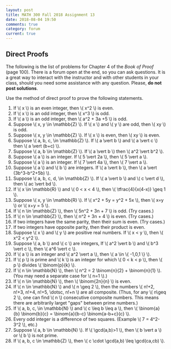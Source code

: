 ```yaml
---
layout: post
title: MATH 300 Fall 2018 Assignment 13
date: 2018-08-04 19:50
comments: true
category: forum
current: true
---
```


## Direct Proofs

<div class="alert alert-info">
	The following is the list of problems for Chapter 4 of the <em>Book of Proof</em> (page 100).  There is a forum open at the end, so you can ask questions.  It is a great way to interact with the instructor and with other students in your class, should you need some assistance with any question. Please, <strong>do not post solutions</strong>.
</div>

Use the method of direct proof to prove the following statements.

1. If \\( x \\) is an even integer, then \\( x^2 \\) is even.
2. If \\( x \\) is an odd integer, then \\( x^3 \\) is odd.
3. If \\( a \\) is an odd integer, then \\( a^2 + 3a +5 \\) is odd.
4. Suppose \\( x, y \in \mathbb{Z} \\).  If \\( x \\) and \\( y \\) are odd, then \\( xy \\) is odd.
5. Suppose \\( x, y \in \mathbb{Z} \\).  If \\( x \\) is even, then \\( xy \\) is even.
6. Suppose \\( a, b, c, \in \mathbb{Z} \\).  If \\( a \vert b \\) and \\( a \vert c \\) then \\( a \vert (b+c) \\).
7. Suppose \\( a, b \in \mathbb{Z} \\).  If \\( a \vert b \\) then \\( a^2 \vert b^2 \\).
8. Suppose \\( a \\) is an integer.  If \\( 5 \vert 2a \\), then \\( 5 \vert a \\).
9. Suppose \\( a \\) is an integer.  If \\( 7 \vert 4a \\), then \\( 7 \vert a \\).
10. Suppose \\( a \\) and \\( b \\) are integers.  If \\( a \vert b \\), then \\( a \vert (3b^3-b^2+5b) \\).
11. Suppose \\( a, b, c, d, \in \mathbb{Z} \\).  If \\( a \vert b \\) and \\( c \vert d \\), then \\( ac \vert bd \\).
12. If \\( x \in \mathbb{R} \\) and \\( 0 < x < 4 \\), then \\( \tfrac{4}{x(4-x)} \geq 1 \\).
13. Suppose \\( x, y \in \mathbb{R} \\).  If \\( x^2 + 5y = y^2 + 5x \\), then \\( x=y \\) or \\( x+y = 5 \\).
14. If \\( n \in \mathbb{Z} \\), then \\( 5n^2 + 3n + 7 \\) is odd.  (Try cases.)
15. If \\( n \in \mathbb{Z} \\), then \\( n^2 + 3n + 4 \\) is even.  (Try cases.)
16. If two integers have the same parity, then their sum is even.  (Try cases.)
17. If two integers have opposite parity, then their product is even.
18. Suppose \\( x \\) and \\( y \\) are positive real numbers.  If \\( x < y \\), then \\( x^2 < y^2 \\).
19. Suppose \\( a, b \\) and \\( c \\) are integers,  If \\( a^2 \vert b \\) and \\( b^3 \vert c \\), then \\( a^6 \vert c \\).
20. If \\( a \\) is an integer and \\( a^2 \vert a \\), then \\( a \in \\{ -1,0,1 \\} \\).
21. If \\( p \\) is prime and \\( k \\) is an integer for which \\( 0 < k < p \\), then \\( p \\) divides \\( \binom{p}{k} \\).
22. If \\( n \in \mathbb{N} \\), then \\( n^2 = 2 \binom{n}{2} + \binom{n}{1} \\).  (You may need a separate case for \\( n=1 \\).)
23. If \\( n \in \mathbb{N} \\), then \\( \binom{2n}{n} \\) is even.
24. If \\( n \in \mathbb{N} \\) and \\( n \geq 2 \\), then the numbers \\( n!+2, n!+3, n!+4, n!+5, \dotsc, n!+n \\) are all composite.  (Thus, for any \\( n\geq 2 \\), one can find \\( n \\) consecutive composite numbers.  This means there are arbitrarily larget "gaps" between prime numbers.)
25. If \\( a, b, c, \in \mathbb{N} \\) and \\( c \leq b \leq a \\), then \\( \binom{a}{b} \binom{b}{c} = \binom{a}{b-c} \binom{a-b+c}{c} \\).
26. Every odd integer is a difference of two squares.  (Example \\( 7 = 4^2-3^2 \\), etc.)
27. Suppose \\( a, b \in \mathbb{N} \\).  If \\( \gcd(a,b)>1 \\), then \\( b \vert a \\) or \\( b \\) is not prime.
28. If \\( a, b, c \in \mathbb{Z} \\), then \\( c \cdot \gcd(a,b) \leq \gcd(ca,cb) \\).